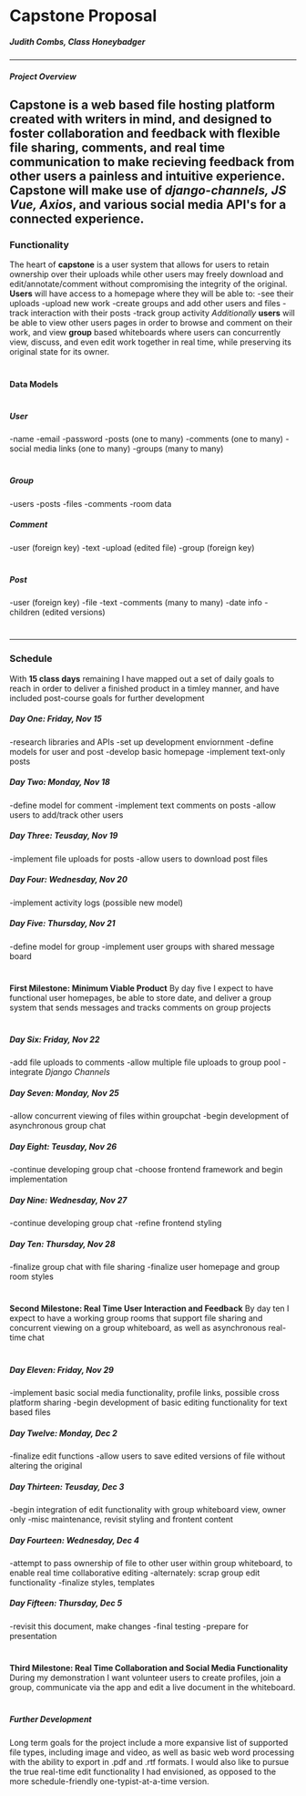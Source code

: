 # Capstone Proposal

##### Judith Combs, Class Honeybadger

---
##### Project Overview
**Capstone** is a web based file hosting platform created with writers in mind, and designed to foster collaboration and feedback with flexible file sharing, comments, and real time communication to make recieving feedback from other users a painless and intuitive experience.
**Capstone** will make use of *django-channels, JS Vue, Axios*, and various social media API's for a connected experience. 
---
### Functionality
The heart of **capstone** is a user system that allows for users to retain ownership over their uploads while other users may freely download and edit/annotate/comment without compromising the integrity of the original.
**Users** will have access to a homepage where they will be able to:
-see their uploads
-upload new work
-create groups and add other users and files
-track interaction with their posts
-track group activity
*Additionally* **users** will be able to view other users pages in order to browse and comment on their work, and view **group** based whiteboards where users can concurrently view, discuss, and even edit work together in real time, while preserving its original state for its owner.
#
#### Data Models
#
##### User
-name
-email
-password
-posts (one to many)
-comments (one to many)
-social media links (one to many)
-groups (many to many)
#
##### Group
-users
-posts
-files
-comments
-room data
##### Comment
-user (foreign key)
-text 
-upload (edited file)
-group (foreign key)
#
##### Post
-user (foreign key)
-file
-text
-comments (many to many)
-date info
-children (edited versions)
#
---
### Schedule
With **15 class days** remaining I have mapped out a set of daily goals to reach in order to deliver a finished product in a timley manner, and have included post-course goals for further development

##### Day One: Friday, Nov 15
-research libraries and APIs
-set up development enviornment
-define models for user and post
-develop basic homepage
-implement text-only posts
##### Day Two: Monday, Nov 18
-define model for comment
-implement text comments on posts
-allow users to add/track other users
##### Day Three: Teusday, Nov 19
-implement file uploads for posts
-allow users to download post files
##### Day Four: Wednesday, Nov 20
-implement activity logs (possible new model)
##### Day Five: Thursday, Nov 21
-define model for group
-implement user groups with shared message board
#
**First Milestone: Minimum Viable Product**
By day five I expect to have functional user homepages, be able to store date, and deliver a group system that sends messages and tracks comments on group projects
#
##### Day Six: Friday, Nov 22
-add file uploads to comments
-allow multiple file uploads to group pool
-integrate *Django Channels*
##### Day Seven: Monday, Nov 25
-allow concurrent viewing of files within groupchat
-begin development of asynchronous group chat
##### Day Eight: Teusday, Nov 26
-continue developing group chat
-choose frontend framework and begin implementation
##### Day Nine: Wednesday, Nov 27
-continue developing group chat
-refine frontend styling
##### Day Ten: Thursday, Nov 28
-finalize group chat with file sharing
-finalize user homepage and group room styles
#
**Second Milestone: Real Time User Interaction and Feedback**
By day ten I expect to have a working group rooms that support file sharing and concurrent viewing on a group whiteboard, as well as asynchronous real-time chat
#
##### Day Eleven: Friday, Nov 29
-implement basic social media functionality, profile links, possible cross platform sharing
-begin development of basic editing functionality for text based files 
##### Day Twelve: Monday, Dec 2
-finalize edit functions
-allow users to save edited versions of file without altering the original
##### Day Thirteen: Teusday, Dec 3
-begin integration of edit functionality with group whiteboard view, owner only
-misc maintenance, revisit styling and frontent content
##### Day Fourteen: Wednesday, Dec 4
-attempt to pass ownership of file to other user within group whiteboard, to enable real time collaborative editing
-alternately: scrap group edit functionality
-finalize styles, templates
##### Day Fifteen: Thursday, Dec 5
-revisit this document, make changes
-final testing
-prepare for presentation
#
**Third Milestone: Real Time Collaboration and Social Media Functionality**
During my demonstration I want volunteer users to create profiles, join a group, communicate via the app and edit a live document in the whiteboard.
#
##### Further Development
Long term goals for the project include a more expansive list of supported file types, including image and video, as well as basic web word processing with the ability to export in .pdf and .rtf formats. I would also like to pursue the true real-time edit functionality I had envisioned, as opposed to the more schedule-friendly one-typist-at-a-time version. 


